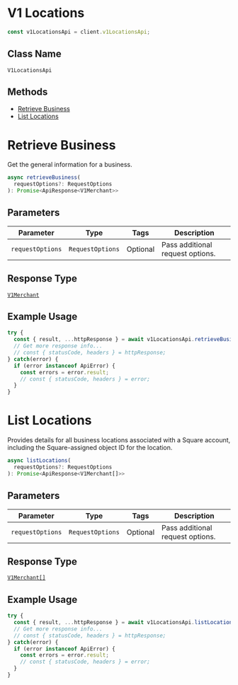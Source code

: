 # V1 Locations

```ts
const v1LocationsApi = client.v1LocationsApi;
```

## Class Name

`V1LocationsApi`

## Methods

* [Retrieve Business](/doc/api/v1-locations.md#retrieve-business)
* [List Locations](/doc/api/v1-locations.md#list-locations)


# Retrieve Business

Get the general information for a business.

```ts
async retrieveBusiness(
  requestOptions?: RequestOptions
): Promise<ApiResponse<V1Merchant>>
```

## Parameters

| Parameter | Type | Tags | Description |
|  --- | --- | --- | --- |
| `requestOptions` | `RequestOptions` | Optional | Pass additional request options. |

## Response Type

[`V1Merchant`](/doc/models/v1-merchant.md)

## Example Usage

```ts
try {
  const { result, ...httpResponse } = await v1LocationsApi.retrieveBusiness();
  // Get more response info...
  // const { statusCode, headers } = httpResponse;
} catch(error) {
  if (error instanceof ApiError) {
    const errors = error.result;
    // const { statusCode, headers } = error;
  }
}
```


# List Locations

Provides details for all business locations associated with a Square
account, including the Square-assigned object ID for the location.

```ts
async listLocations(
  requestOptions?: RequestOptions
): Promise<ApiResponse<V1Merchant[]>>
```

## Parameters

| Parameter | Type | Tags | Description |
|  --- | --- | --- | --- |
| `requestOptions` | `RequestOptions` | Optional | Pass additional request options. |

## Response Type

[`V1Merchant[]`](/doc/models/v1-merchant.md)

## Example Usage

```ts
try {
  const { result, ...httpResponse } = await v1LocationsApi.listLocations();
  // Get more response info...
  // const { statusCode, headers } = httpResponse;
} catch(error) {
  if (error instanceof ApiError) {
    const errors = error.result;
    // const { statusCode, headers } = error;
  }
}
```

